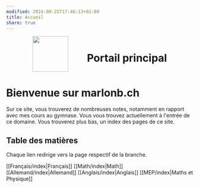 ```yaml
---
modified: 2024-09-25T17:46:13+02:00
title: Accueil
share: true
---
```

<div style="display: flex; gap: 10%; align-items: center; justify-content: center;">
	<img src="https://marlonb.ch/static/gate.png" style="width: 10vw;">
	<h1>Portail principal</h1>
</div>

# Bienvenue sur marlonb.ch
Sur ce site, vous trouverez de nombreuses notes, notamment en rapport avec mes cours au gymnase. Vous vous trouvez actuellement à l'entrée de ce domaine. Vous trouverez plus bas, un index des pages de ce site.

## Table des matières
Chaque lien redirige vers la page respectif de la branche.

[[Français/index|Français]]
[[Math/index|Math]]
[[Allemand/index|Allemand]]
[[Anglais/index|Anglais]]
[[MEP/index|Maths et Physique]]